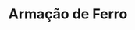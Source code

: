 ---
title: Armação de Ferro
weight: 3
description: This is for meta description. You can write here details about this 

images:
- img/servicos/ferro/ferro.jpeg
- img/servicos/ferro/ferro1.jpeg
- img/servicos/ferro/ferro2.jpeg
- img/servicos/ferro/ferro3.jpeg

homepage_link_enable: true

section_button_name: Armação de Ferro

---